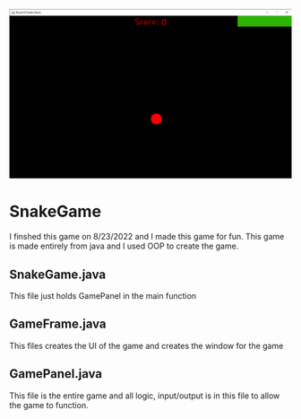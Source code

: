 ![Screenshot](Game.png)

# SnakeGame

I finshed this game on 8/23/2022 and I made this game for fun. 
This game is made entirely from java and I used OOP to create the game.

## SnakeGame.java
This file just holds GamePanel in the main function

## GameFrame.java
This files creates the UI of the game and creates the window for the game

## GamePanel.java
This file is the entire game and all logic, input/output is in this file to allow the game to function.
